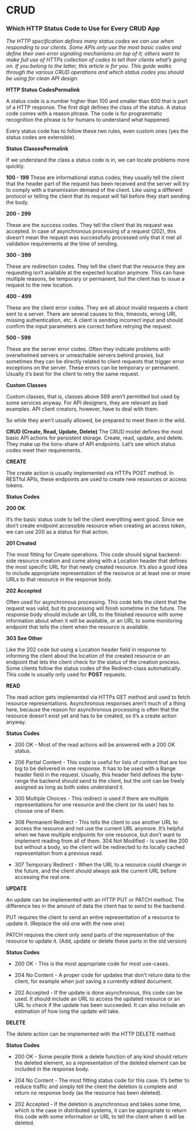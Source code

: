 # CRUD

### Which HTTP Status Code to Use for Every CRUD App

_The HTTP specification defines many status codes we can use when responding to our clients. Some APIs only use the most basic codes and define their own error signaling mechanisms on top of it; others want to make full use of HTTPs collection of codes to tell their clients what’s going on. If you belong to the latter, this article is for you. This guide walks through the various CRUD operations and which status codes you should be using for clean API design._

**HTTP Status CodesPermalink**

A status code is a number higher than 100 and smaller than 600 that is part of a HTTP response. The first digit defines the class of the status. A status code comes with a reason phrase. The code is for programmatic recognition the phrase is for humans to understand what happened.

Every status code has to follow these two rules, even custom ones (yes the status codes are extensible).


**Status ClassesPermalink**

If we understand the class a status code is in, we can locate problems more quickly.

**100 - 199**
 These are informational status codes; they usually tell the client that the header part of the request has been received and the server will try to comply with a transmission demand of the client. Like using a different protocol or telling the client that its request will fail before they start sending the body.

**200 - 299**

These are the success codes. They tell the client that its request was accepted. In case of asynchronous processing of a request (202), this doesn’t mean the request was successfully processed only that it met all validation requirements at the time of sending.

**300 - 399**

These are redirection codes. They tell the client that the resource they are requesting isn’t available at the expected location anymore. This can have multiple reasons, be temporary or permanent, but the client has to issue a request to the new location.

**400 - 499**

These are the client error codes. They are all about invalid requests a client sent to a server. There are several causes to this, timeouts, wrong URI, missing authentication, etc. A client is sending incorrect input and should confirm the input parameters are correct before retrying the request.

**500 - 599**

These are the server error codes. Often they indicate problems with overwhelmed servers or unreachable servers behind proxies, but sometimes they can be directly related to client requests that trigger error exceptions on the server. These errors can be temporary or permanent. Usually it’s best for the client to retry the same request.

**Custom Classes**

Custom classes, that is, classes above 599 aren’t permitted but used by some services anyway. For API designers, they are relevant as bad examples. API client creators, however, have to deal with them.

So while they aren’t usually allowed, be prepared to meet them in the wild.

**CRUD (Create, Read, Update, Delete)**
The CRUD model defines the most basic API actions for persistent storage. Create, read, update, and delete. They make up the lions-share of API endpoints. Let’s see which status codes meet their requirements.

**CREATE**

The create action is usually implemented via HTTPs POST method. In RESTful APIs, these endpoints are used to create new resources or access tokens.

**Status Codes**

**200 OK**

It’s the basic status code to tell the client everything went good. Since we don’t create endpoint accessible resource when creating an access token, we can use 200 as a status for that action.

**201 Created**

The most fitting for Create operations. This code should signal backend-side resource creation and come along with a Location header that defines the most specific URL for that newly created resource. It’s also a good idea to include appropriate representation of the resource or at least one or more URLs to that resource in the response body.

**202 Accepted**

Often used for asynchronous processing. This code tells the client that the request was valid, but its processing will finish sometime in the future. The response body should include an URL to the finished resource with some information about when it will be available, or an URL to some monitoring endpoint that tells the client when the resource is available.

**303 See Other**

Like the 202 code but using a Location header field in response to informing the client about the location of the created resource or an endpoint that lets the client check for the status of the creation process. Some clients follow the status codes of the Redirect-class automatically. This code is usually only used for **POST** requests.



**READ**

The read action gets implemented via HTTPs GET method and used to fetch resource representations. Asynchronous responses aren’t much of a thing here, because the reason for asynchronous processing is often that the resource doesn’t exist yet and has to be created, so it’s a create action anyway.

**Status Codes**

* 200 OK - Most of the read actions will be answered with a 200 OK status.

* 206 Partial Content - This code is useful for lists of content that are too big to be delivered in one response. It has to be used with a Range header field in the request. Usually, this header field defines the byte-range the backend should send to the client, but the unit can be freely assigned as long as both sides understand it.

* 300 Multiple Choices - This redirect is used if there are multiple representations for one resource and the client (or its user) has to choose one of them.

* 308 Permanent Redirect - This tells the client to use another URL to access the resource and not use the current URL anymore. It’s helpful when we have multiple endpoints for one resource, but don’t want to implement reading from all of them.
304 Not Modified - Is used like 200 but without a body, so the client will be redirected to its locally cached representation from a previous read.

* 307 Temporary Redirect - When the URL to a resource could change in the future, and the client should always ask the current URL before accessing the real one.


**UPDATE**

An update can be implemented with an HTTP PUT or PATCH method. The difference lies in the amount of data the client has to send to the backend.

PUT requires the client to send an entire representation of a resource to update it. (Replace the old one with the new one)

PATCH requires the client only send parts of the representation of the resource to update it. (Add, update or delete these parts in the old version)

**Status Codes**

* 200 OK - This is the most appropriate code for most use-cases.

* 204 No Content - A proper code for updates that don’t return data to the client, for example when just saving a currently edited document.

* 202 Accepted - If the update is done asynchronous, this code can be used. It should include an URL to access the updated resource or an URL to check if the update has been succeeded. 
It can also include an estimation of how long the update will take.



**DELETE**


The delete action can be implemented with the HTTP DELETE method.

**Status Codes**

* 200 OK - Some people think a delete function of any kind should return the deleted element, so a representation of the deleted element can be included in the response body.

* 204 No Content - The most fitting status code for this case. It’s better to reduce traffic and simply tell the client the deletion is complete and return no response body (as the resource has been deleted).

* 202 Accepted - If the deletion is asynchronous and takes some time, which is the case in distributed systems, it can be appropriate to return this code with some information or URL to tell the client when it will be deleted.
